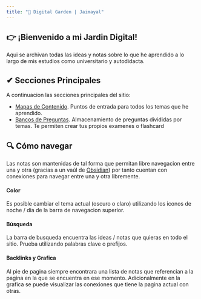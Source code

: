 ```yaml
---
title: "🌲 Digital Garden | Jaimayal"
---
```

## 👉 ¡Bienvenido a mi Jardin Digital!
Aqui se archivan todas las ideas y notas sobre lo que he aprendido a lo largo de mis estudios como universitario y autodidacta.
## ✔ Secciones Principales
A continuacion las secciones principales del sitio:
- [Mapas de Contenido](mocs/mapas.md). Puntos de entrada para todos los temas que he aprendido. 
- [Bancos de Preguntas](banks/bancos.md). Almacenamiento de preguntas divididas por temas. Te permiten crear tus propios examenes o flashcard
## 🔍 Cómo navegar
Las notas son mantenidas de tal forma que permitan libre navegacion entre una y otra (gracias a un vaúl de [Obsidian](https://obsidian.md/)) por tanto cuentan con conexiones para navegar entre una y otra libremente.
#### Color
Es posible cambiar el tema actual (oscuro o claro) utilizando los iconos de noche / dia de la barra de navegacion superior.

#### Búsqueda
La barra de busqueda encuentra las ideas / notas que quieras en todo el sitio. Prueba utilizando palabras clave o prefijos.

#### Backlinks y Grafica
Al pie de pagina siempre encontrara una lista de notas que referencian a la pagina en la que se encuentra en ese momento. Adicionalmente en la grafica se puede visualizar las conexiones que tiene la pagina actual con otras.


